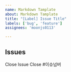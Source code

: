 ```yaml
---
name: Markdown Tamplate
about: Markdown Tamplate
title: "[Label] Issue Title"
labels: ['bug', 'feature']
assignees: 'moonjs0113'

---
```


## Issues
Close Issue
Close #이슈넘버
